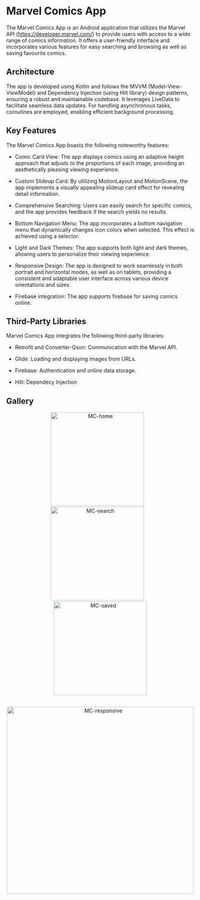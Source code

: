 # Marvel Comics App

The Marvel Comics App is an Android application that utilizes the Marvel API (https://developer.marvel.com/) to provide users with access to a wide range of comics information. It offers a user-friendly interface and incorporates various features for easy searching and browsing as well as saving favourite comics.

## Architecture

The app is developed using Kotlin and follows the MVVM (Model-View-ViewModel) and Dependency Injection (using Hilt library) design patterns, ensuring a robust and maintainable codebase. It leverages LiveData to facilitate seamless data updates. For handling asynchronous tasks, coroutines are employed, enabling efficient background processing.

## Key Features

The Marvel Comics App boasts the following noteworthy features:

- Comic Card View: The app displays comics using an adaptive height approach that adjusts to the proportions of each image, providing an aesthetically pleasing viewing experience.

- Custom Slideup Card: By utilizing MotionLayout and MotionScene, the app implements a visually appealing slideup card effect for revealing detail information.

- Comprehensive Searching: Users can easily search for specific comics, and the app provides feedback if the search yields no results.

- Bottom Navigation Menu: The app incorporates a bottom navigation menu that dynamically changes icon colors when selected. This effect is achieved using a selector.

- Light and Dark Themes: The app supports both light and dark themes, allowing users to personalize their viewing experience.

- Responsive Design: The app is designed to work seamlessly in both portrait and horizontal modes, as well as on tablets, providing a consistent and adaptable user interface across various device orientations and sizes.

- Firebase integration: The app supports firebase for saving comics online.

## Third-Party Libraries

Marvel Comics App integrates the following third-party libraries:

- Retrofit and Converter-Gson: Communication with the Marvel API.

- Glide: Loading and displaying images from URLs.

- Firebase: Authentication and online data storage.

- Hilt: Dependecy Injection

## Gallery
<p align="center">
  <img src="https://github.com/KotekKacper/Marvel_Comics_App/assets/71709842/3ff2951c-365a-430a-8303-89530af62e59" alt="MC-home" width="250">
  &nbsp;&nbsp;&nbsp;
  <img src="https://github.com/KotekKacper/Marvel_Comics_App/assets/71709842/63e36c97-04f4-4980-96e7-3beca8d458fe" alt="MC-search" width="250">
  &nbsp;&nbsp;&nbsp;
  <img src="https://github.com/KotekKacper/Marvel_Comics_App/assets/71709842/fecd23ce-980c-4608-8020-f012889b428c" alt="MC-saved" width="250">
</p>

<p align="center">
  &nbsp;&nbsp;&nbsp;
  <img src="https://github.com/KotekKacper/Marvel_Comics_App/assets/71709842/40bd0dbc-77fa-45ee-ba59-f5ada760204d" alt="MC-responsive" width="500">
  &nbsp;&nbsp;&nbsp;
</p>

